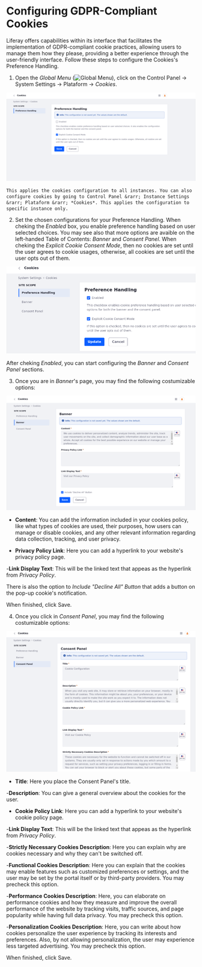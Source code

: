 # Configuring GDPR-Compliant Cookies

Liferay offers capabilities within its interface that facilitates the implementation of GDPR-compliant cookie practices, allowing users to manage them how they please, providing a better experience through the user-friendly interface. Follow these steps to configure the Cookies's Preference Handling.

1. Open the *Global Menu* (![Global Menu](../images/icon-applications-menu.png)), click on the Control Panel &rarr; System Settings &rarr; Plataform &rarr; *Cookies*.

![Configuring Cookies Preferences.](./managing-user-data/images/01.png)

```{note}
This applies the cookies configuration to all instances. You can also configure cookies by going to Control Panel &rarr; Instance Settings &rarr; Plataform &rarr; *Cookies*. This applies the configuration to specific instance only.
```

2. Set the chosen configurations for your Preference Handling. When cheking the *Enabled* box, you enable preference handling based on user selected choices. You may see also that more options are avaible on the left-handed Table of Contents: *Banner* and *Consent Panel*. When cheking the *Explicit Cookie Consent Mode*, then no cookies are set until the user agrees to cookie usages, otherwise, all cookies are set until the user opts out of them.

![Enabled Configuration](./managing-user-data/images/02.png)

After cheking *Enabled*, you can start configuring the *Banner* and *Consent Panel* sections.

3. Once you are in *Banner*'s page, you may find the following costumizable options:

![Banner Page](./managing-user-data/images/03.png)

- **Content**: You can add the information included in your cookies policy, like what types of cookies are used, their purposes, how users can manage or disable cookies, and any other relevant information regarding data collection, tracking, and user privacy.

- **Privacy Policy Link**: Here you can add a hyperlink to your website's privacy policy page.

-**Link Display Text**: This will be the linked text that appeas as the hyperlink from *Privacy Policy*.

There is also the option to *Include "Decline All" Button* that adds a button on the pop-up cookie's notification.

When finished, click Save.

4. Once you click in *Consent Panel*, you may find the following costumizable options:

![Consent Panel Page](./managing-user-data/images/04.png)

- **Title**: Here you place the Consent Panel's title.

-**Description**: You can give a general overview about the cookies for the user.

- **Cookie Policy Link**: Here you can add a hyperlink to your website's cookie policy page.

-**Link Display Text**: This will be the linked text that appeas as the hyperlink from *Privacy Policy*.

-**Strictly Necessary Cookies Description**: Here you can explain why are cookies necessary and why they can't be switched off.

-**Functional Cookies Description**: Here you can explain that the cookies may enable features such as customized preferences or settings, and the user may be set by the portal itself or by third-party providers. You may precheck this option.

-**Performance Cookies Description**: Here, you can elaborate on performance cookies and how they measure and improve the overall performance of the website by tracking visits, traffic sources, and page popularity while having full data privacy. You may precheck this option.

-**Personalization Cookies Description**: Here, you can write about how cookies personalize the user experience by tracking its interests and preferences. Also, by not allowing personalization, the user may experience less targeted advertising. You may precheck this option.

When finished, click Save.








